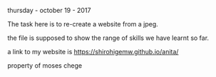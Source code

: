 thursday  - october 19 - 2017

The task here is to re-create a website from a jpeg.

the file is supposed to show the range of skills we have learnt so far.

a link to my website is https://shirohigemw.github.io/anita/

property of moses chege
